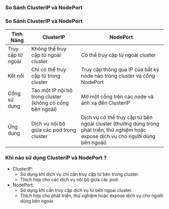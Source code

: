 ### So Sánh ClusterIP và NodePort


### So Sánh ClusterIP và NodePort

| Tính Năng                      | ClusterIP                                                                 | NodePort                                                                 |
|--------------------------------|---------------------------------------------------------------------------|-------------------------------------------------------------------------|
| Truy cập từ ngoài              | Không thể truy cập từ ngoài cluster                                       | Có thể truy cập từ ngoài cluster                                        |
| Kết nối                        | Chỉ có thể truy cập từ trong cluster                                      | Truy cập thông qua IP của bất kỳ node nào trong cluster và cổng NodePort|
| Cổng sử dụng                   | Tạo một IP nội bộ trong cluster (không có cổng bên ngoài)                 | Mở một cổng trên các node và ánh xạ đến ClusterIP                       |
| Ứng dụng                       | Dịch vụ nội bộ giữa các pod trong cluster                                 | Dịch vụ có thể truy cập từ bên ngoài cluster (thường dùng trong phát triển, thử nghiệm hoặc expose dịch vụ cho người dùng bên ngoài) |

### Khi nào sử dụng ClusterIP và NodePort ?
- ClusterIP: 
    + Sử dụng khi dịch vụ chỉ cần truy cập từ bên trong cluster.
    + Thích hợp cho các dịch vụ nội bộ giữa các pod.
- NodePort:
    + Sử dụng khi cần truy cập dịch vụ từ bên ngoài cluster.
    + Thích hợp cho phát triển, thử nghiệm hoặc expose dịch vụ cho người dùng bên ngoài.
